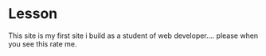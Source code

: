 # Lesson
This site is my first site i build as a student of web developer.... please when you see this rate me. 
